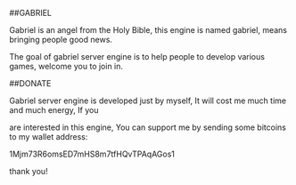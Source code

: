 ##GABRIEL

  Gabriel is an angel from the Holy Bible, this engine is named gabriel, means bringing people good news.
  
  The goal of gabriel server engine is to help people to develop various games, welcome you to join in.

##DONATE

  Gabriel server engine is developed just by myself, It will cost me much time and much energy, If you 
  
  are interested in this engine, You can support me by sending some bitcoins to my wallet address:
  
  1Mjm73R6omsED7mHS8m7tfHQvTPAqAGos1
  
  thank you!
